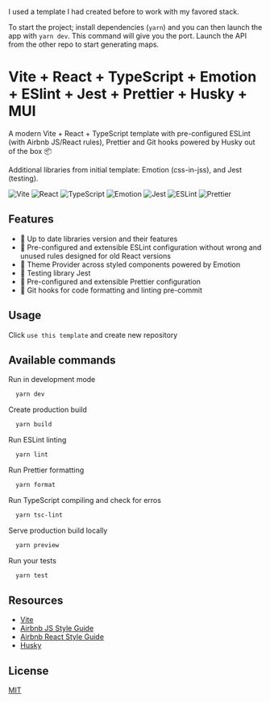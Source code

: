 I used a template I had created before to work with my favored stack.

To start the project; install dependencies (`yarn`) and you can then launch the app with `yarn dev`. This command will give you the port. Launch the API from the other repo to start generating maps.

# Vite + React + TypeScript + Emotion + ESlint + Jest + Prettier + Husky + MUI

A modern Vite + React + TypeScript template with pre-configured ESLint (with Airbnb JS/React rules), Prettier and Git hooks powered by Husky out of the box 📦

Additional libraries from initial template: Emotion (css-in-jss), and Jest (testing).

![Vite](https://img.shields.io/badge/Vite-B73BFE?style=for-the-badge&logo=vite&logoColor=FFD62E)
![React](https://img.shields.io/badge/React-20232A?style=for-the-badge&logo=react&logoColor=61DAFB)
![TypeScript](https://img.shields.io/badge/TypeScript-007ACC?style=for-the-badge&logo=typescript&logoColor=white)
![Emotion](https://img.shields.io/badge/Emotion-23D26BC3?style=for-the-badge&logo=emotion)
![Jest](https://img.shields.io/badge/jest-853957?style=for-the-badge&logo=jest)
![ESLint](https://img.shields.io/badge/eslint-3A33D1?style=for-the-badge&logo=eslint&logoColor=white)
![Prettier](https://img.shields.io/badge/prettier-1A2C34?style=for-the-badge&logo=prettier&logoColor=F7BA3E)

## Features

- 🦾 Up to date libraries version and their features
- 🔎 Pre-configured and extensible ESLint configuration without wrong and unused rules designed for old React versions
- 🎨 Theme Provider across styled components powered by Emotion
- 🧪️ Testing library Jest
- 💅 Pre-configured and extensible Prettier configuration
- 🔬 Git hooks for code formatting and linting pre-commit

## Usage

Click `use this template` and create new repository

## Available commands

Run in development mode

```bash
  yarn dev
```

Create production build

```bash
  yarn build
```

Run ESLint linting

```bash
  yarn lint
```

Run Prettier formatting

```bash
  yarn format
```

Run TypeScript compiling and check for erros

```bash
  yarn tsc-lint
```

Serve production build locally

```bash
  yarn preview
```

Run your tests

```bash
  yarn test
```

## Resources

- [Vite](https://github.com/vitejs/vite)
- [Airbnb JS Style Guide](https://github.com/airbnb/javascript)
- [Airbnb React Style Guide](https://github.com/airbnb/javascript/tree/master/react)
- [Husky](https://github.com/typicode/husky)

## License

[MIT](https://choosealicense.com/licenses/mit/)
